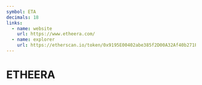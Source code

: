 ```yaml
---
symbol: ETA
decimals: 18
links:
  - name: website
    url: https://www.etheera.com/
  - name: explorer
    url: https://etherscan.io/token/0x9195E00402abe385f2D00A32Af40b271F2e87925
---
```


# ETHEERA
